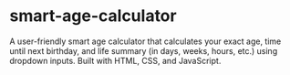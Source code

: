# smart-age-calculator
A user-friendly smart age calculator that calculates your exact age, time until next birthday, and life summary (in days, weeks, hours, etc.) using dropdown inputs. Built with HTML, CSS, and JavaScript.
